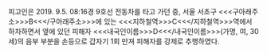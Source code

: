 피고인은 2019. 9.5. 08:16경 9호선 전동차를 타고 가던 중, 서울 서초구 <<<구아래주소>>>B<<</구아래주소>>>에 있는 <<<지하철역>>>C<<</지하철역>>>역에서 하차하면서 옆에 있던 피해자 <<<내국인이름>>>D<<</내국인이름>>>(가명, 여, 30세)의 음부 부분을 손등으로 갑자기 1회 만져 피해자를 강제로 추행하였다.